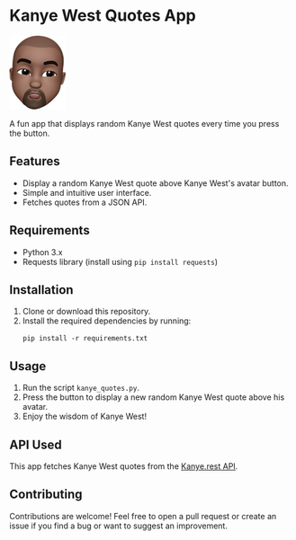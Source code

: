 # Kanye West Quotes App

![Kanye West Avatar](kanye.png)

A fun app that displays random Kanye West quotes every time you press the button.

## Features

- Display a random Kanye West quote above Kanye West's avatar button.
- Simple and intuitive user interface.
- Fetches quotes from a JSON API.

## Requirements

- Python 3.x
- Requests library (install using `pip install requests`)

## Installation

1. Clone or download this repository.
2. Install the required dependencies by running:
    ```
    pip install -r requirements.txt
    ```

## Usage

1. Run the script `kanye_quotes.py`.
2. Press the button to display a new random Kanye West quote above his avatar.
3. Enjoy the wisdom of Kanye West!

## API Used

This app fetches Kanye West quotes from the [Kanye.rest API]((https://api.kanye.rest)). 

## Contributing

Contributions are welcome! Feel free to open a pull request or create an issue if you find a bug or want to suggest an improvement.

